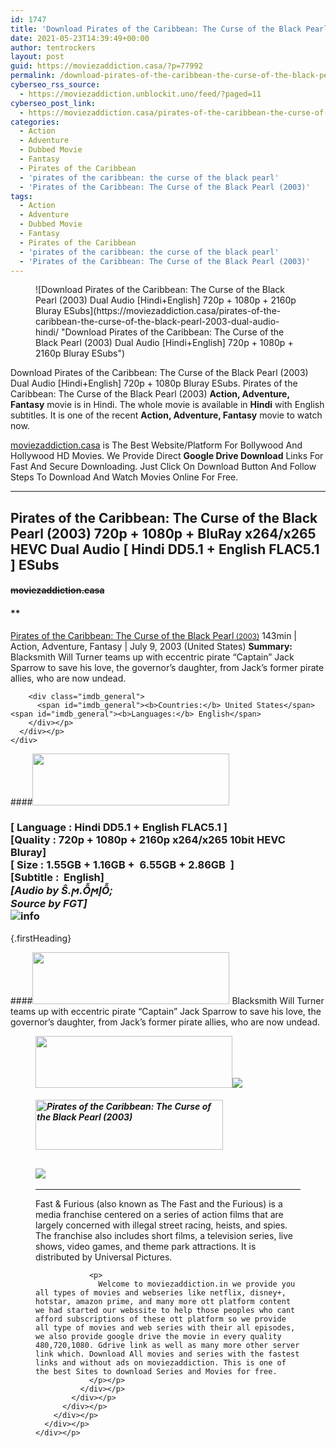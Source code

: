 ```yaml
---
id: 1747
title: 'Download Pirates of the Caribbean: The Curse of the Black Pearl (2003) Dual Audio [Hindi+English] 720p + 1080p Bluray ESubs'
date: 2021-05-23T14:39:49+00:00
author: tentrockers
layout: post
guid: https://moviezaddiction.casa/?p=77992
permalink: /download-pirates-of-the-caribbean-the-curse-of-the-black-pearl-2003-dual-audio-hindienglish-720p-1080p-bluray-esubs/
cyberseo_rss_source:
  - https://moviezaddiction.unblockit.uno/feed/?paged=11
cyberseo_post_link:
  - https://moviezaddiction.casa/pirates-of-the-caribbean-the-curse-of-the-black-pearl-2003-dual-audio-hindi/
categories:
  - Action
  - Adventure
  - Dubbed Movie
  - Fantasy
  - Pirates of the Caribbean
  - 'pirates of the caribbean: the curse of the black pearl'
  - 'Pirates of the Caribbean: The Curse of the Black Pearl (2003)'
tags:
  - Action
  - Adventure
  - Dubbed Movie
  - Fantasy
  - Pirates of the Caribbean
  - 'pirates of the caribbean: the curse of the black pearl'
  - 'Pirates of the Caribbean: The Curse of the Black Pearl (2003)'
---
```

<figure class="entry-thumbnail">![Download Pirates of the Caribbean: The Curse of the Black Pearl (2003) Dual Audio [Hindi+English] 720p + 1080p + 2160p Bluray ESubs](https://moviezaddiction.casa/pirates-of-the-caribbean-the-curse-of-the-black-pearl-2003-dual-audio-hindi/ "Download Pirates of the Caribbean: The Curse of the Black Pearl (2003) Dual Audio [Hindi+English] 720p + 1080p + 2160p Bluray ESubs") </figure> 

Download Pirates of the Caribbean: The Curse of the Black Pearl (2003) Dual Audio [Hindi+English] 720p + 1080p Bluray ESubs. Pirates of the Caribbean: The Curse of the Black Pearl (2003)&nbsp;**Action, Adventure, Fantasy** movie is in Hindi. The whole movie is available in **Hindi** with English subtitles. It is one of the recent **Action, Adventure, Fantasy** movie to watch now.

[moviezaddiction.casa](https://moviezaddiction.casa) is The Best Website/Platform For Bollywood And Hollywood HD Movies. We Provide Direct **Google Drive Download** Links For Fast And Secure Downloading. Just Click On Download Button And Follow Steps To Download And Watch Movies Online For Free.

* * *

## <span>Pirates of the Caribbean: The Curse of the Black Pearl (2003) 720p + 1080p + BluRay x264/x265 HEVC Dual Audio [ Hindi DD5.1 + English FLAC5.1 ] ESubs</span>

#### <span>~~moviezaddiction.casa~~</span>

#### **</p> 

<div class="imdb_container">
  <div>
    <div class="imdb_dark">
      <div class="imdb_right">
        <span id="movie_title"><a href="https://www.imdb.com/title/tt0325980" target="_blank" rel="noopener">Pirates of the Caribbean: The Curse of the Black Pearl<small> (2003)</small></a></span> <span id="genres">143min | Action, Adventure, Fantasy | July 9, 2003 (United States)</span> <span id="summary"><b>Summary: </b>Blacksmith Will Turner teams up with eccentric pirate &#8220;Captain&#8221; Jack Sparrow to save his love, the governor&#8217;s daughter, from Jack&#8217;s former pirate allies, who are now undead.</span> </p> 
        
        <div class="imdb_general">
          <span id="imdb_general"><b>Countries:</b> United States</span><span id="imdb_general"><b>Languages:</b> English</span>
        </div></p>
      </div></p>
    </div>
  </div>
</div>

</b></h4> 

####<img loading="lazy" class="aligncenter" src="https:///moviezaddiction.casa/wp-content/uploads/2018/02/Media-Info.png?zoom=0.8099999785423279&resize=315%2C83&ssl=1" srcset="https://moviezaddiction.casa//wp-content/uploads/2018/02/Media-Info.png?zoom=0.8999999761581421&resize=315%2C83&ssl=1" width="315" height="83" /> 

### <span><span><strong>[ Language : Hindi DD5.1 + English FLAC5.1</strong>&nbsp;]</span><br /><span>[Quality : 720p + 1080p + 2160p x264/x265 10bit HEVC&nbsp; Bluray]</span><br /><span>[ Size : 1.55GB + 1.16GB +&nbsp; 6.55GB + 2.86GB&nbsp; ]</span><br /><span>[Subtitle :&nbsp; English]<br /><em>[Audio by Ŝ.ϻ.ỖϻĮỖ;<br />Source by FGT]</em><br /></span></span><img src="https://i.imgur.com/AusysgD.png" alt="info" usemap="#workmap" /> </p> 

<map name="workmap">
  <area alt="imdb" coords="0,0,80,40" shape="rect" href="https://www.imdb.com/title/tt0325980/" target="_blank" />
  
  <area alt="youtube" coords="100,0,180,40" shape="rect" href="https://www.youtube.com/watch?v=naQr0uTrH_s" target="_blank" />
</map> {.firstHeading}

####<img loading="lazy" class="aligncenter" src="https://moviezaddiction.casa//wp-content/uploads/2018/02/Plot.jpeg?zoom=0.8099999785423279&resize=315%2C83&ssl=1" srcset="https://moviezaddiction.casa//wp-content/uploads/2018/02/Plot.jpeg?zoom=0.8999999761581421&resize=315%2C83&ssl=1" width="315" height="83" /> <span>Blacksmith Will Turner teams up with eccentric pirate “Captain” Jack Sparrow to save his love, the governor’s daughter, from Jack’s former pirate allies, who are now undead.</span>

<div class="wp-block-image">
  <figure class="aligncenter is-resized"><img loading="lazy" class="aligncenter" src="https://i1.wp.com/moviezaddiction.casa/wp-content/uploads/2018/02/Screenshots-Button.png?zoom=0.8099999785423279&resize=315%2C83&ssl=1" srcset="https://moviezaddiction.casa//wp-content/uploads/2018/02/Screenshots-Button.png?zoom=0.8999999761581421&resize=315%2C83&ssl=1" width="315" height="83" /><img src="https://1.bp.blogspot.com/-lG3iUvCaVEE/YKpfKyNCeLI/AAAAAAAADGg/4vQpjeA1tZY5XMuHcFfq2L_ZvNqLvq3rACLcBGAsYHQ/s16000/Pirates%2Bof%2Bthe%2BCaribbean%2BThe%2BCurse%2Bof%2Bthe%2BBlack%2BPearl%2B%25282003%2529%2B1080p%2BBluray%2Bx264%2BDual%2BAudio%2B%255B%2BHindi%2BDDP5.1%2B%252B%2BEnglish%2BFLAC5.1%2B%255D%2BESub%2B6.55GB%2B%255BWww.MoviezAddiction.casa%255D_s.jpg" /> </p> 
  
  <h4 class="summary_text">
    <em><img loading="lazy" class="aligncenter" src="https://i2.wp.com/moviezaddiction.casa/wp-content/uploads/2018/02/Download-Button-1.png?zoom=0.8099999785423279&resize=300%2C80&ssl=1" srcset="https://i2.wp.com/moviezaddiction.casa/wp-content/uploads/2018/02/Download-Button-1.png?zoom=0.8999999761581421&resize=300%2C80&ssl=1" alt="Pirates of the Caribbean: The Curse of the Black Pearl (2003)" width="300" height="80" /></em>
  </h4>
  
  <h2>
    <img class="aligncenter" src="https://i.imgur.com/Ds7bb.gif" />
  </h2>
  
  <hr />
  
  <div class="mod" data-md="50" data-hveid="250" data-ved="0ahUKEwi-7dnvqo7WAhXLsFQKHTILBKEQkCkI-gEoAzAn">
    <div class="_cgc kno-fb-ctx" data-hveid="251" data-ved="0ahUKEwi-7dnvqo7WAhXLsFQKHTILBKEQziAI-wEoADAn">
      <div class="r-iH9cFH0n0MiE">
        <div class="mod" data-md="50" data-hveid="228" data-ved="0ahUKEwjniJq86tTWAhULK48KHU9mChkQkCkI5AEoBDAh">
          <div class="_cgc kno-fb-ctx" data-hveid="229" data-ved="0ahUKEwjniJq86tTWAhULK48KHU9mChkQziAI5QEoADAh">
            <div class="r-iwKCMzMr_HBQ">
              <div class="overviewContainer ng-star-inserted">
                <p>
                  Fast & Furious (also known as The Fast and the Furious) is a media franchise centered on a series of action films that are largely concerned with illegal street racing, heists, and spies. The franchise also includes short films, a television series, live shows, video games, and theme park attractions. It is distributed by Universal Pictures.
                </p>
                
                <p>
                  Welcome to moviezaddiction.in we provide you all types of movies and webseries like netflix, disney+, hotstar, amazon prime, and many more ott platform content we had started our webssite to help those peoples who cant afford subscriptions of these ott platform so we provide all type of movies and web series with their all episodes, we also provide google drive the movie in every quality 480,720,1080. Gdrive link as well as many more other server link which. Download All movies and series with the fastest links and without ads on moviezaddiction. This is one of the best Sites to download Series and Movies for free.
                </p></p>
              </div></p>
            </div></p>
          </div></p>
        </div></p>
      </div></p>
    </div></p>
  </div></figure>
</div>